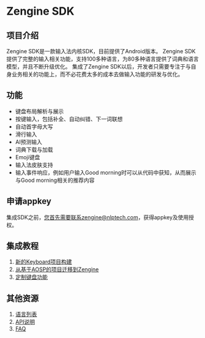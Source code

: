 # Zengine SDK

## 项目介绍
Zengine SDK是一款输入法内核SDK，目前提供了Android版本。
Zengine SDK提供了完整的输入相关功能，支持100多种语言，为80多种语言提供了词典和语言模型，并且不断升级优化。
集成了Zengine SDK以后，开发者只需要专注于与自身业务相关的功能上，而不必花费太多的成本去做输入功能的研发与优化。

## 功能
* 键盘布局解析与展示
* 按键输入，包括补全、自动纠错、下一词联想
* 自动首字母大写
* 滑行输入
* AI预测输入
* 词典下载与加载
* Emoji键盘
* 输入法皮肤支持
* 输入事件响应，例如用户输入Good morning时可以从代码中获知，从而展示与Good morning相关的推荐内容

## 申请appkey
集成SDK之前，您首先需要联系zengine@nlptech.com，获得appkey及使用授权。

## 集成教程
1. [新的Keyboard项目构建](https://github.com/NlptechProduct/Zengine/blob/master/doc_Chinese/%E6%96%B0%E7%9A%84%E8%BE%93%E5%85%A5%E6%B3%95%E9%A1%B9%E7%9B%AE%E6%9E%84%E5%BB%BA%20.md)
2. [从基于AOSP的项目迁移到Zengine](https://github.com/NlptechProduct/Zengine/blob/master/doc_Chinese/%E4%BB%8E%E5%9F%BA%E4%BA%8EAOSP%E7%9A%84%E9%A1%B9%E7%9B%AE%E8%BF%81%E7%A7%BB%E5%88%B0Zengine.md)
3. [定制键盘功能](https://github.com/NlptechProduct/Zengine/blob/master/doc_Chinese/%E5%AE%9A%E5%88%B6%E9%94%AE%E7%9B%98%E5%8A%9F%E8%83%BD.md)

## 其他资源
1. [语言列表](https://github.com/evilstreak/markdown-js)
2. [API说明](https://github.com/NlptechProduct/Zengine/blob/master/doc_Chinese/Reference.md)
3. [FAQ](https://github.com/NlptechProduct/Zengine/blob/master/doc_Chinese/%E5%B8%B8%E8%A7%81%E9%97%AE%E9%A2%98.md)
